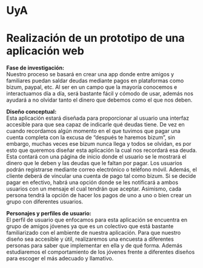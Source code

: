 # UyA
Realización de un prototipo de una aplicación web
====================
**Fase de investigación:**\
Nuestro proceso se basará en crear una app donde entre amigos y familiares puedan saldar deudas mediante pagos en plataformas como bizum, paypal, etc. Al ser en un campo que la mayoría conocemos e interactuamos día a día, será bastante fácil y cómodo de usar, además nos ayudará a no olvidar tanto el dinero que debemos como el que nos deben. 

**Diseño conceptual:**\
Esta aplicación estará diseñada para proporcionar al usuario una interfaz accesible para que sea capaz de indicarle qué deudas tiene. De vez en cuando recordamos algún momento en el que tuvimos que pagar una cuenta completa con la excusa de “después te haremos bizum”, sin embargo, muchas veces ese bizum nunca llega y todos se olvidan, es por esto que queremos diseñar esta aplicación la cual nos recordará esa deuda. Esta contará con una página de inicio donde el usuario se le mostrará el dinero que le deben y las deudas que le faltan por pagar. Los usuarios podrán registrarse mediante correo electrónico o teléfono móvil. Además, el cliente deberá de vincular una cuenta de pago tal como bizum. Si se decide pagar en efectivo, habrá una opción donde se les notificará a ambos usuarios con un mensaje el cual tendrán que aceptar. Asimismo, cada persona tendrá la opción de hacer los pagos de uno a uno o bien crear un grupo con diferentes usuarios. 

**Personajes y perfiles de usuario:**\
El perfil de usuario que enfocamos para esta aplicación se encuentra en grupo de amigos jóvenes ya que es un colectivo que está bastante familiarizado con el ambiente de nuestra aplicación. Para que nuestro diseño sea accesible y útil, realizaremos una encuesta a diferentes personas para saber que implementar en ella y de qué forma. Además estudiaremos el comportamiento de los jóvenes frente a diferentes diseños para escoger el más adecuado y llamativo.
